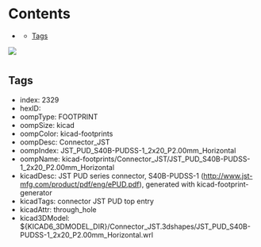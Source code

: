 



Contents
========

* [](#)
	* [Tags](#tags)
  
![][im]
# 

## Tags

- index: 2329
- hexID: 
- oompType: FOOTPRINT
- oompSize: kicad
- oompColor: kicad-footprints
- oompDesc: Connector_JST
- oompIndex: JST_PUD_S40B-PUDSS-1_2x20_P2.00mm_Horizontal
- oompName: kicad-footprints/Connector_JST/JST_PUD_S40B-PUDSS-1_2x20_P2.00mm_Horizontal
- kicadDesc: JST PUD series connector, S40B-PUDSS-1 (http://www.jst-mfg.com/product/pdf/eng/ePUD.pdf), generated with kicad-footprint-generator
- kicadTags: connector JST PUD top entry
- kicadAttr: through_hole
- kicad3DModel: ${KICAD6_3DMODEL_DIR}/Connector_JST.3dshapes/JST_PUD_S40B-PUDSS-1_2x20_P2.00mm_Horizontal.wrl



[im]: image.png
